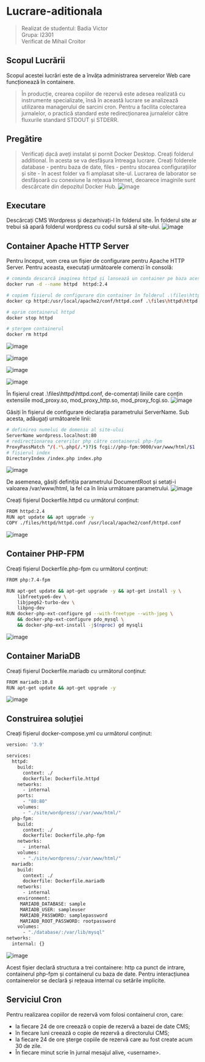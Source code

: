 # Lucrare-aditionala

> Realizat de studentul: Badia Victor \
> Grupa: I2301
> \
> Verificat de Mihail Croitor

## Scopul Lucrării

Scopul acestei lucrări este de a învăța administrarea serverelor Web care funcționează în containere.
> În producție, crearea copiilor de rezervă este adesea realizată cu instrumente specializate, însă în această lucrare se analizează utilizarea managerului de sarcini cron.
Pentru a facilita colectarea jurnalelor, o practică standard este redirecționarea jurnalelor către fluxurile standard STDOUT și STDERR.

## Pregătire

> Verificați dacă aveți instalat și pornit Docker Desktop.
Creați folderul additional. În acesta se va desfășura întreaga lucrare. Creați folderele database - pentru baza de date, files - pentru stocarea configurațiilor și site - în acest folder va fi amplasat site-ul.
Lucrarea de laborator se desfășoară cu conexiune la rețeaua Internet, deoarece imaginile sunt descărcate din depozitul Docker Hub.
![image](https://github.com/user-attachments/assets/ef663858-15e7-4029-a29a-28da7d5c185a)

## Executare

Descărcați CMS Wordpress și dezarhivați-l în folderul site. În folderul site ar trebui să apară folderul wordpress cu codul sursă al site-ului.
![image](https://github.com/user-attachments/assets/acda81b9-64ab-490c-aaa6-d5760cc120a1)

## Container Apache HTTP Server

Pentru început, vom crea un fișier de configurare pentru Apache HTTP Server. Pentru aceasta, executați următoarele comenzi în consolă:

```bash
# comanda descarcă imaginea httpd și lansează un container pe baza acesteia cu numele httpd
docker run -d --name httpd  httpd:2.4

# copiem fișierul de configurare din container în folderul .\files\httpd
docker cp httpd:/usr/local/apache2/conf/httpd.conf .\files\httpd\httpd.conf

# oprim containerul httpd
docker stop httpd

# ștergem containerul
docker rm httpd
```
![image](https://github.com/user-attachments/assets/1ed67b8c-c767-49bd-a957-80c94a826c31)

![image](https://github.com/user-attachments/assets/e91b5e3c-ac2b-4e47-8154-714b015f6528)

![image](https://github.com/user-attachments/assets/72d38788-8a4f-44ef-859f-48afbace5106)

![image](https://github.com/user-attachments/assets/6e889aa2-bfff-44ec-a46c-45ff9c98fa2a)

În fișierul creat .\files\httpd\httpd.conf, de-comentați liniile care conțin extensiile mod_proxy.so, mod_proxy_http.so, mod_proxy_fcgi.so.
![image](https://github.com/user-attachments/assets/1b96c16c-a98e-4703-add5-c375f015a29c)

Găsiți în fișierul de configurare declarația parametrului ServerName. Sub acesta, adăugați următoarele linii:

```bash
# definirea numelui de domeniu al site-ului
ServerName wordpress.localhost:80
# redirecționarea cererilor php către containerul php-fpm
ProxyPassMatch ^/(.*\.php(/.*)?)$ fcgi://php-fpm:9000/var/www/html/$1
# fișierul index
DirectoryIndex /index.php index.php
```
![image](https://github.com/user-attachments/assets/fed2d514-ee2d-4ece-943d-70b2ad2d1567)

De asemenea, găsiți definiția parametrului DocumentRoot și setați-i valoarea /var/www/html, la fel ca în linia următoare parametrului.
![image](https://github.com/user-attachments/assets/b057711e-07de-443f-affd-b08919ff79b2)

Creați fișierul Dockerfile.httpd cu următorul conținut:

```bash
FROM httpd:2.4
RUN apt update && apt upgrade -y
COPY ./files/httpd/httpd.conf /usr/local/apache2/conf/httpd.conf
```
![image](https://github.com/user-attachments/assets/71c8ccc6-1aed-44d4-b579-3458b5175bc2)

## Container PHP-FPM

Creați fișierul Dockerfile.php-fpm cu următorul conținut:

```bash
FROM php:7.4-fpm

RUN apt-get update && apt-get upgrade -y && apt-get install -y \
    libfreetype6-dev \
    libjpeg62-turbo-dev \
    libpng-dev
RUN docker-php-ext-configure gd --with-freetype --with-jpeg \
    && docker-php-ext-configure pdo_mysql \
    && docker-php-ext-install -j$(nproc) gd mysqli
```
![image](https://github.com/user-attachments/assets/dd44f1c0-0d60-40b6-951c-c7d313ebe6f2)

## Container MariaDB

Creați fișierul Dockerfile.mariadb cu următorul conținut:

```bash
FROM mariadb:10.8
RUN apt-get update && apt-get upgrade -y
```
![image](https://github.com/user-attachments/assets/43743693-4a73-440a-aaa8-c86e16164db2)

## Construirea soluției

Creați fișierul docker-compose.yml cu următorul conținut:

```bash
version: '3.9'

services:
  httpd:
    build:
      context: ./
      dockerfile: Dockerfile.httpd
    networks:
      - internal
    ports:
      - "80:80"
    volumes:
      - "./site/wordpress/:/var/www/html/"
  php-fpm:
    build:
      context: ./
      dockerfile: Dockerfile.php-fpm
    networks:
      - internal
    volumes:
      - "./site/wordpress/:/var/www/html/"
  mariadb:
    build: 
      context: ./
      dockerfile: Dockerfile.mariadb
    networks:
      - internal
    environment:
     MARIADB_DATABASE: sample
     MARIADB_USER: sampleuser
     MARIADB_PASSWORD: samplepassword
     MARIADB_ROOT_PASSWORD: rootpassword
    volumes:
      - "./database/:/var/lib/mysql"
networks:
  internal: {}
```
![image](https://github.com/user-attachments/assets/3b69ddc8-f983-4eb9-aa6d-148741d2f105)

Acest fișier declară structura a trei containere: http ca punct de intrare, containerul php-fpm și containerul cu baza de date. Pentru interacțiunea containerelor se declară și rețeaua internal cu setările implicite.

## Serviciul Cron

Pentru realizarea copiilor de rezervă vom folosi containerul cron, care:
- la fiecare 24 de ore creează o copie de rezervă a bazei de date CMS;
- în fiecare luni creează o copie de rezervă a directorului CMS;
- la fiecare 24 de ore șterge copiile de rezervă care au fost create acum 30 de zile.
- În fiecare minut scrie în jurnal mesajul alive, \<username>.













